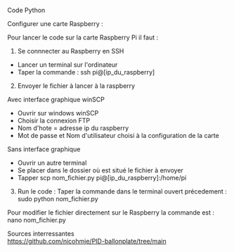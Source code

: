 Code Python

Configurer une carte Raspberry :

Pour lancer le code sur la carte Raspberry Pi il faut :
1. Se connnecter au Raspberry en SSH
- Lancer un terminal sur l'ordinateur
- Taper la commande : ssh pi@[ip_du_raspberry]

2.  Envoyer le fichier à lancer à la raspberry
  
Avec interface graphique winSCP
- Ouvrir sur windows winSCP
- Choisir la connexion FTP
- Nom d'hote = adresse ip du raspberry
- Mot de passe et Nom d'utilisateur choisi à la configuration de la carte  
  
Sans interface graphique
- Ouvrir un autre terminal
- Se placer dans le dossier où est situé le fichier à envoyer
- Tapper scp nom_fichier.py pi@[ip_du_raspberry]:/home/pi
   
3. Run le code :  Taper la commande dans le terminal ouvert précedement : sudo python nom_fichier.py
  
Pour modifier le fichier directement sur le Raspberry la commande est : nano nom_fichier.py
  
Sources interressantes  
https://github.com/nicohmje/PID-ballonplate/tree/main   
